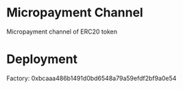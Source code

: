 # Micropayment Channel
Micropayment channel of ERC20 token

# Deployment
Factory: 0xbcaaa486b1491d0bd6548a79a59efdf2bf9a0e54
